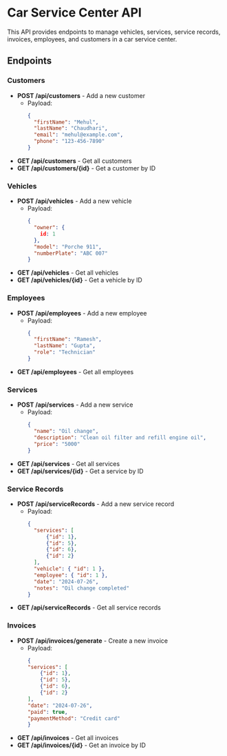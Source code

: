# Car Service Center API

This API provides endpoints to manage vehicles, services, service records, invoices, employees, and customers in a car service center.

## Endpoints

### Customers
- **POST /api/customers** - Add a new customer
  - Payload:
    ```json
    {
      "firstName": "Mehul",
      "lastName": "Chaudhari",
      "email": "mehul@example.com",
      "phone": "123-456-7890"
    }
    ```
- **GET /api/customers** - Get all customers
- **GET /api/customers/{id}** - Get a customer by ID

### Vehicles
- **POST /api/vehicles** - Add a new vehicle
  - Payload:
    ```json
    {
      "owner": {
        id: 1
      },
      "model": "Porche 911",
      "numberPlate": "ABC 007"
    }
    ```
- **GET /api/vehicles** - Get all vehicles
- **GET /api/vehicles/{id}** - Get a vehicle by ID

### Employees
- **POST /api/employees** - Add a new employee
  - Payload:
    ```json
    {
      "firstName": "Ramesh",
      "lastName": "Gupta",
      "role": "Technician"
    }
    ```
- **GET /api/employees** - Get all employees

  

### Services
- **POST /api/services** - Add a new service
  - Payload:
    ```json
    {
      "name": "Oil change",
      "description": "Clean oil filter and refill engine oil",
      "price": "5000"
    }
    ```
- **GET /api/services** - Get all services
- **GET /api/services/{id}** - Get a service by ID

### Service Records
- **POST /api/serviceRecords** - Add a new service record
  - Payload:
    ```json
    {
      "services": [
          {"id": 1},
          {"id": 5},
          {"id": 6},
          {"id": 2}
      ],
      "vehicle": { "id": 1 },
      "employee": { "id": 1 },
      "date": "2024-07-26",
      "notes": "Oil change completed"
    }
    ```
- **GET /api/serviceRecords** - Get all service records

### Invoices
- **POST /api/invoices/generate** - Create a new invoice
  - Payload:
    ```json
    {
    "services": [
        {"id": 1},
        {"id": 5},
        {"id": 6},
        {"id": 2}
    ],
    "date": "2024-07-26",
    "paid": true,
    "paymentMethod": "Credit card"
    }

    ```
- **GET /api/invoices** - Get all invoices
- **GET /api/invoices/{id}** - Get an invoice by ID

